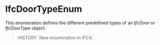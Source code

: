 IfcDoorTypeEnum
===============

This enumeration defines the different predefined types of an _IfcDoor_ or _IfcDoorType_ object.

> HISTORY&nbsp; New enumeration in IFC4.
